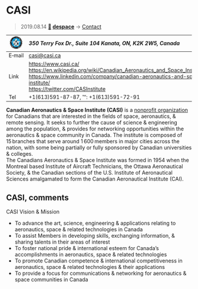 # CASI
> 2019.08.14 **[🚀](../index/index.md) [despace](index.md)** → [Contact](contact.md)

|[![](f/contact/c/casi_logo1_thumb.jpg)](f/contact/c/casi_logo1.png)|*350 Terry Fox Dr., Suite 104 Kanata, ON, K2K 2W5, Canada*|
|:--|:--|
|E‑mail| <casi@casi.ca> |
|Link| <https://www.casi.ca/><br> <https://en.wikipedia.org/wiki/Canadian_Aeronautics_and_Space_Institute><br> <https://www.linkedin.com/company/canadian-aeronautics-and-space-institute/><br> <https://twitter.com/CASInstitute> |
|Tel| +1(613)591-87-87, ℻: +1(613)591-72-91 |

**Canadian Aeronautics & Space Institute (CASI)** is a [nonprofit organization](nonprof_org.md) for Canadians that are interested in the fields of space, aeronautics, & remote sensing. It seeks to further the cause of science & engineering among the population, & provides for networking opportunities within the aeronautics & space community in Canada. The institute is composed of 15 branches that serve around 1 600 members in major cities across the nation, with some being partially or fully sponsored by Canadian universities & colleges.  
The Canadians Aeronautics & Space Institute was formed in 1954 when the Montreal based Institute of Aircraft Technicians, the Ottawa Aeronautical Society, & the Canadian sections of the U.S. Institute of Aeronautical Sciences amalgamated to form the Canadian Aeronautical Institute (CAI).



<p style="page-break-after:always"> </p>

## CASI, comments

CASI Vision & Mission

   - To advance the art, science, engineering & applications relating to aeronautics, space & related technologies in Canada
   - To assist Members in developing skills, exchanging information, & sharing talents in their areas of interest
   - To foster national pride & international esteem for Canada’s accomplishments in aeronautics, space & related technologies
   - To promote Canadian competence & international competitiveness in aeronautics, space & related technologies & their applications
   - To provide a focus for communications & networking for aeronautics & space communities in Canada

